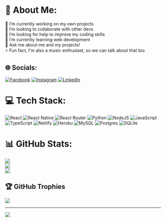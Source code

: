 # 💫 About Me:
🔭 I’m currently working on my own projects<br>👯 I’m looking to collaborate with other devs<br>🤝 I’m looking for help to improve my coding skills<br>🌱 I’m currently learning web development<br>💬 Ask me about me and my projects!<br>⚡ Fun fact, I'm also a music enthusiast, so we can talk about that too


## 🌐 Socials:
[![Facebook](https://img.shields.io/badge/Facebook-%231877F2.svg?logo=Facebook&logoColor=white)](https://facebook.com/https://www.facebook.com/slapalma) [![Instagram](https://img.shields.io/badge/Instagram-%23E4405F.svg?logo=Instagram&logoColor=white)](https://instagram.com/https://www.instagram.com/sebalapalma/) [![LinkedIn](https://img.shields.io/badge/LinkedIn-%230077B5.svg?logo=linkedin&logoColor=white)](https://linkedin.com/in/https://www.linkedin.com/in/sebastian-lapalma-564528221/) 

# 💻 Tech Stack:
![React](https://img.shields.io/badge/react-%2320232a.svg?style=for-the-badge&logo=react&logoColor=%2361DAFB) ![React Native](https://img.shields.io/badge/react_native-%2320232a.svg?style=for-the-badge&logo=react&logoColor=%2361DAFB) ![React Router](https://img.shields.io/badge/React_Router-CA4245?style=for-the-badge&logo=react-router&logoColor=white) ![Python](https://img.shields.io/badge/python-3670A0?style=for-the-badge&logo=python&logoColor=ffdd54) ![NodeJS](https://img.shields.io/badge/node.js-6DA55F?style=for-the-badge&logo=node.js&logoColor=white) ![JavaScript](https://img.shields.io/badge/javascript-%23323330.svg?style=for-the-badge&logo=javascript&logoColor=%23F7DF1E) ![TypeScript](https://img.shields.io/badge/typescript-%23007ACC.svg?style=for-the-badge&logo=typescript&logoColor=white) ![Netlify](https://img.shields.io/badge/netlify-%23000000.svg?style=for-the-badge&logo=netlify&logoColor=#00C7B7) ![Heroku](https://img.shields.io/badge/heroku-%23430098.svg?style=for-the-badge&logo=heroku&logoColor=white) ![MySQL](https://img.shields.io/badge/mysql-%2300f.svg?style=for-the-badge&logo=mysql&logoColor=white) ![Postgres](https://img.shields.io/badge/postgres-%23316192.svg?style=for-the-badge&logo=postgresql&logoColor=white) ![SQLite](https://img.shields.io/badge/sqlite-%2307405e.svg?style=for-the-badge&logo=sqlite&logoColor=white)
# 📊 GitHub Stats:
![](https://github-readme-stats.vercel.app/api?username=sebalapalma&theme=dark&hide_border=false&include_all_commits=false&count_private=false)<br/>
![](https://github-readme-streak-stats.herokuapp.com/?user=sebalapalma&theme=dark&hide_border=false)<br/>
![](https://github-readme-stats.vercel.app/api/top-langs/?username=sebalapalma&theme=dark&hide_border=false&include_all_commits=false&count_private=false&layout=compact)

## 🏆 GitHub Trophies
![](https://github-profile-trophy.vercel.app/?username=sebalapalma&theme=darkhub&no-frame=false&no-bg=false&margin-w=4)

---
[![](https://visitcount.itsvg.in/api?id=sebalapalma&icon=0&color=0)](https://visitcount.itsvg.in)

<!-- Proudly created with GPRM ( https://gprm.itsvg.in ) -->
